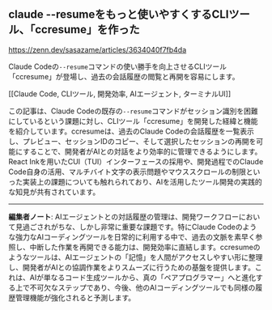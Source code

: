 ## claude --resumeをもっと使いやすくするCLIツール、「ccresume」を作った

https://zenn.dev/sasazame/articles/3634040f7fb4da

Claude Codeの`--resume`コマンドの使い勝手を向上させるCLIツール「ccresume」が登場し、過去の会話履歴の閲覧と再開を容易にします。

[[Claude Code, CLIツール, 開発効率, AIエージェント, ターミナルUI]]

この記事は、Claude Codeの既存の`--resume`コマンドがセッション識別を困難にしているという課題に対し、CLIツール「ccresume」を開発した経緯と機能を紹介しています。ccresumeは、過去のClaude Codeの会話履歴を一覧表示し、プレビュー、セッションIDのコピー、そして選択したセッションの再開を可能にすることで、開発者がAIとの対話をより効率的に管理できるようにします。React Inkを用いたCUI（TUI）インターフェースの採用や、開発過程でのClaude Code自身の活用、マルチバイト文字の表示問題やマウススクロールの制限といった実装上の課題についても触れられており、AIを活用したツール開発の実践的な知見が共有されています。

---

**編集者ノート**: AIエージェントとの対話履歴の管理は、開発ワークフローにおいて見過ごされがちな、しかし非常に重要な課題です。特にClaude Codeのような強力なAIコーディングツールを日常的に利用する中で、過去の文脈を素早く参照し、中断した作業を再開できる能力は、開発効率に直結します。ccresumeのようなツールは、AIエージェントの「記憶」を人間がアクセスしやすい形に整理し、開発者がAIとの協調作業をよりスムーズに行うための基盤を提供します。これは、AIが単なるコード生成ツールから、真の「ペアプログラマー」へと進化する上で不可欠なステップであり、今後、他のAIコーディングツールでも同様の履歴管理機能が強化されると予測します。
